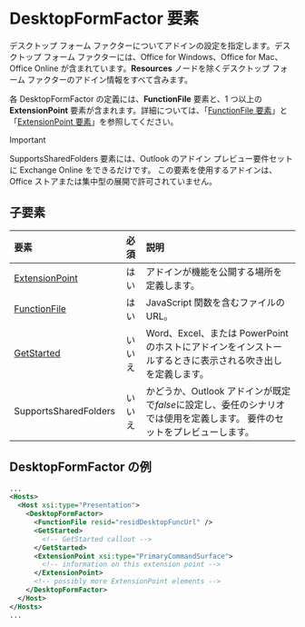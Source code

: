 # <a name="desktopformfactor-element"></a>DesktopFormFactor 要素

デスクトップ フォーム ファクターについてアドインの設定を指定します。デスクトップ フォーム ファクターには、Office for Windows、Office for Mac、Office Online が含まれています。**Resources** ノードを除くデスクトップ フォーム ファクターのアドイン情報をすべて含みます。

各 DesktopFormFactor の定義には、**FunctionFile** 要素と、1 つ以上の **ExtensionPoint** 要素が含まれます。詳細については、「[FunctionFile 要素](functionfile.md)」と「[ExtensionPoint 要素](extensionpoint.md)」を参照してください。

> [!IMPORTANT]
> SupportsSharedFolders 要素には、Outlook のアドイン プレビュー要件セットに Exchange Online をできるだけです。
> この要素を使用するアドインは、Office ストアまたは集中型の展開で許可されていません。

## <a name="child-elements"></a>子要素

| 要素                               | 必須 | 説明  |
|:--------------------------------------|:--------:|:-------------|
| [ExtensionPoint](extensionpoint.md)   | はい      | アドインが機能を公開する場所を定義します。 |
| [FunctionFile](functionfile.md)       | はい      | JavaScript 関数を含むファイルの URL。|
| [GetStarted](getstarted.md)           | いいえ       | Word、Excel、または PowerPoint のホストにアドインをインストールするときに表示される吹き出しを定義します。 |
| SupportsSharedFolders                 | いいえ       | かどうか、Outlook アドインが既定で*false*に設定し、委任のシナリオでは使用を定義します。 要件のセットをプレビューします。|

## <a name="desktopformfactor-example"></a>DesktopFormFactor の例

```xml
...
<Hosts>
  <Host xsi:type="Presentation">
    <DesktopFormFactor>
      <FunctionFile resid="residDesktopFuncUrl" />
      <GetStarted>
        <!-- GetStarted callout -->
      </GetStarted>
      <ExtensionPoint xsi:type="PrimaryCommandSurface">
        <!-- information on this extension point -->
      </ExtensionPoint>
      <!-- possibly more ExtensionPoint elements -->
    </DesktopFormFactor>
  </Host>
</Hosts>
...
```
